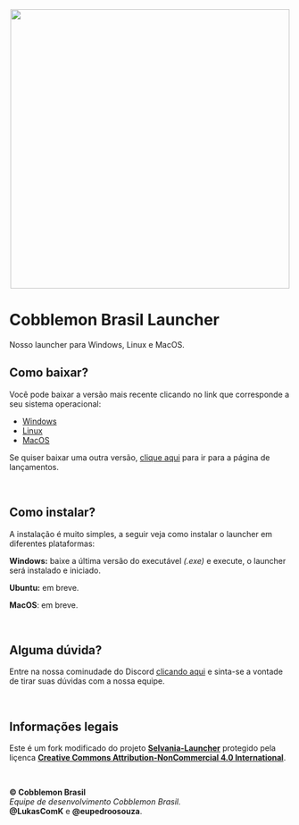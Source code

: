 <center><img src="https://downloads.cobblemonbrasil.com.br/icon2.png" width="500"></center>

# Cobblemon Brasil Launcher
Nosso launcher para Windows, Linux e MacOS.

## Como baixar?
Você pode baixar a versão mais recente clicando no link que corresponde a seu sistema operacional:
- [Windows](https://google.com)
- [Linux](https://google.com)
- [MacOS](https://google.com)

Se quiser baixar uma outra versão, [clique aqui](https://github.com/thebeastcompany/CobblemonBrasilLauncher/releases) para ir para a página de lançamentos.

<br>

## Como instalar?
A instalação é muito simples, a seguir veja como instalar o launcher em diferentes plataformas:

**Windows:** baixe a última versão do executável *(.exe)* e execute, o launcher será instalado e iniciado.

**Ubuntu:** em breve.

**MacOS**: em breve.

<br>

## Alguma dúvida?
Entre na nossa cominudade do Discord [clicando aqui](https://discord.cobblemonbrasil.com.br) e sinta-se a vontade de tirar suas dúvidas com a nossa equipe.

<br>

## Informações legais
Este é um fork modificado do projeto **[Selvania-Launcher](https://github.com/luuxis/Selvania-Launcher)** protegido pela liçenca **[Creative Commons Attribution-NonCommercial 4.0 International](https://github.com/luuxis/Selvania-Launcher/blob/master/LICENSE.md)**.

<br>

**© Cobblemon Brasil**<br>*Equipe de desenvolvimento Cobblemon Brasil.*<br>**@LukasComK** e **@eupedroosouza**.

